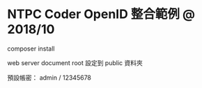 # NTPC Coder OpenID 整合範例 @ 2018/10

composer install

web server document root 設定到 public 資料夾

預設帳密： admin / 12345678